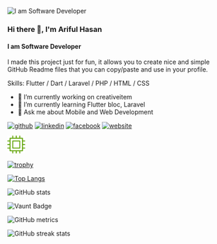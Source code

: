 ![I am Software Developer](https://images.deepai.org/art-image/e3e532998d074afb994b9dcd8f8102fc/a-realistic-digital-painting-of-a-software-developer-.jpg)
### Hi there 👋, I'm Ariful Hasan
#### I am Software Developer

I made this project just for fun, it allows you to create nice and simple GitHub Readme files that you can copy/paste and use in your profile.

Skills: Flutter / Dart / Laravel / PHP / HTML / CSS 

- 🔭 I’m currently working on creativeitem 
- 🌱 I’m currently learning Flutter bloc, Laravel 
- 💬 Ask me about Mobile and Web Development 


[<img src='https://cdn.jsdelivr.net/npm/simple-icons@3.0.1/icons/github.svg' alt='github' height='40'>](https://github.com/https://github.com/ariful-arif)  [<img src='https://cdn.jsdelivr.net/npm/simple-icons@3.0.1/icons/linkedin.svg' alt='linkedin' height='40'>](https://www.linkedin.com/in/https://www.linkedin.com/in/ariful-hasan-arif//)  [<img src='https://cdn.jsdelivr.net/npm/simple-icons@3.0.1/icons/facebook.svg' alt='facebook' height='40'>](https://www.facebook.com/https://www.facebook.com/share/167jYfRWMH/)  [<img src='https://cdn.jsdelivr.net/npm/simple-icons@3.0.1/icons/icloud.svg' alt='website' height='40'>](https://arif-hasan.netlify.app/)  

<a href='https://docs.github.com/en/developers'><img src='https://raw.githubusercontent.com/acervenky/animated-github-badges/master/assets/devbadge.gif' width='40' height='40'></a> 

[![trophy](https://github-profile-trophy.vercel.app/?username=https://github.com/ariful-arif)](https://github.com/ryo-ma/github-profile-trophy)

[![Top Langs](https://github-readme-stats.vercel.app/api/top-langs/?username=https://github.com/ariful-arif)](https://github.com/anuraghazra/github-readme-stats)

![GitHub stats](https://github-readme-stats.vercel.app/api?username=https://github.com/ariful-arif&show_icons=true&count_private=true)  

![Vaunt Badge](https://api.vaunt.dev/v1/github/entities/https://github.com/ariful-arif/contributions?format=svg&private=true)  

![GitHub metrics](https://metrics.lecoq.io/https://github.com/ariful-arif)  

![GitHub streak stats](https://streak-stats.demolab.com/?user=https://github.com/ariful-arif)  

